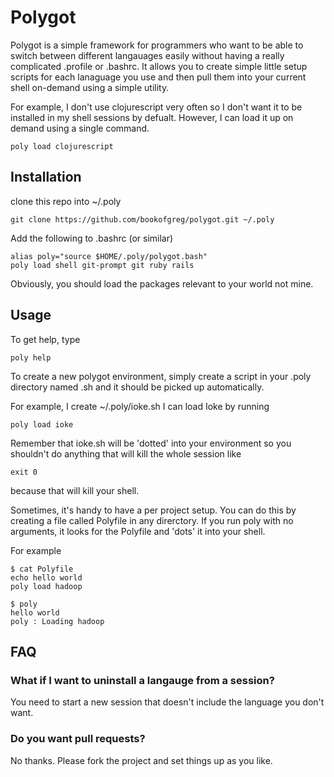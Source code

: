 # Polygot

Polygot is a simple framework for programmers who want to be able to switch between different langauages easily without having a really complicated .profile or .bashrc. It allows you to create simple little setup scripts for each lanaguage you use and then pull them into your current shell on-demand using a simple utility.

For example, I don't use clojurescript very often so I don't want it to be installed in my shell sessions by defualt.  However, I can load it up on demand using a single command.

```
poly load clojurescript
```

## Installation

clone this repo into ~/.poly

```
git clone https://github.com/bookofgreg/polygot.git ~/.poly
```

Add the following to .bashrc (or similar)

```
alias poly="source $HOME/.poly/polygot.bash"
poly load shell git-prompt git ruby rails
```

Obviously, you should load the packages relevant to your world not mine.

## Usage

To get help, type 

```
poly help
```

To create a new polygot environment, simply create a script in your .poly directory named <env>.sh and it should be picked up automatically.

For example, I create ~/.poly/ioke.sh I can load Ioke by running

```
poly load ioke
```

Remember that ioke.sh will be 'dotted' into your environment so you shouldn't do anything that will kill the whole session like 

```
exit 0
```

because that will kill your shell.

Sometimes, it's handy to have a per project setup.  You can do this by creating a file called Polyfile in any direrctory.  If you run poly with no arguments, it looks for the Polyfile and 'dots' it into your shell.

For example

```
$ cat Polyfile
echo hello world
poly load hadoop

$ poly
hello world
poly : Loading hadoop
```

## FAQ

### What if I want to uninstall a langauge from a session?

You need to start a new session that doesn't include the language you don't want.

### Do you want pull requests?

No thanks.  Please fork the project and set things up as you like.


